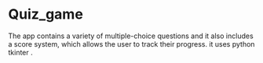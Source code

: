 # Quiz_game
The app contains a variety of multiple-choice questions and it also includes a score system, which allows the user to track their progress. it uses python tkinter .
